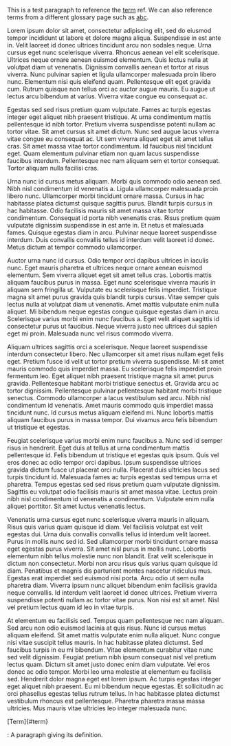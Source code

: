 This is a test paragraph to reference the [term](#term) ref. We can also reference terms from a different glossary page such as [abc](#abc).

Lorem ipsum dolor sit amet, consectetur adipiscing elit, sed do eiusmod tempor incididunt ut labore et dolore magna aliqua. Suspendisse in est ante in. Velit laoreet id donec ultrices tincidunt arcu non sodales neque. Urna cursus eget nunc scelerisque viverra. Rhoncus aenean vel elit scelerisque. Ultrices neque ornare aenean euismod elementum. Quis lectus nulla at volutpat diam ut venenatis. Dignissim convallis aenean et tortor at risus viverra. Nunc pulvinar sapien et ligula ullamcorper malesuada proin libero nunc. Elementum nisi quis eleifend quam. Pellentesque elit eget gravida cum. Rutrum quisque non tellus orci ac auctor augue mauris. Eu augue ut lectus arcu bibendum at varius. Viverra vitae congue eu consequat ac.

Egestas sed sed risus pretium quam vulputate. Fames ac turpis egestas integer eget aliquet nibh praesent tristique. At urna condimentum mattis pellentesque id nibh tortor. Pretium viverra suspendisse potenti nullam ac tortor vitae. Sit amet cursus sit amet dictum. Nunc sed augue lacus viverra vitae congue eu consequat ac. Ut sem viverra aliquet eget sit amet tellus cras. Sit amet massa vitae tortor condimentum. Id faucibus nisl tincidunt eget. Quam elementum pulvinar etiam non quam lacus suspendisse faucibus interdum. Pellentesque nec nam aliquam sem et tortor consequat. Tortor aliquam nulla facilisi cras.

Urna nunc id cursus metus aliquam. Morbi quis commodo odio aenean sed. Nibh nisl condimentum id venenatis a. Ligula ullamcorper malesuada proin libero nunc. Ullamcorper morbi tincidunt ornare massa. Cursus in hac habitasse platea dictumst quisque sagittis purus. Blandit turpis cursus in hac habitasse. Odio facilisis mauris sit amet massa vitae tortor condimentum. Consequat id porta nibh venenatis cras. Risus pretium quam vulputate dignissim suspendisse in est ante in. Et netus et malesuada fames. Quisque egestas diam in arcu. Pulvinar neque laoreet suspendisse interdum. Duis convallis convallis tellus id interdum velit laoreet id donec. Metus dictum at tempor commodo ullamcorper.

Auctor urna nunc id cursus. Odio tempor orci dapibus ultrices in iaculis nunc. Eget mauris pharetra et ultrices neque ornare aenean euismod elementum. Sem viverra aliquet eget sit amet tellus cras. Lobortis mattis aliquam faucibus purus in massa. Eget nunc scelerisque viverra mauris in aliquam sem fringilla ut. Vulputate eu scelerisque felis imperdiet. Tristique magna sit amet purus gravida quis blandit turpis cursus. Vitae semper quis lectus nulla at volutpat diam ut venenatis. Amet mattis vulputate enim nulla aliquet. Mi bibendum neque egestas congue quisque egestas diam in arcu. Scelerisque varius morbi enim nunc faucibus a. Eget velit aliquet sagittis id consectetur purus ut faucibus. Neque viverra justo nec ultrices dui sapien eget mi proin. Malesuada nunc vel risus commodo viverra.

Aliquam ultrices sagittis orci a scelerisque. Neque laoreet suspendisse interdum consectetur libero. Nec ullamcorper sit amet risus nullam eget felis eget. Pretium fusce id velit ut tortor pretium viverra suspendisse. Mi sit amet mauris commodo quis imperdiet massa. Eu scelerisque felis imperdiet proin fermentum leo. Eget aliquet nibh praesent tristique magna sit amet purus gravida. Pellentesque habitant morbi tristique senectus et. Gravida arcu ac tortor dignissim. Pellentesque pulvinar pellentesque habitant morbi tristique senectus. Commodo ullamcorper a lacus vestibulum sed arcu. Nibh nisl condimentum id venenatis. Amet mauris commodo quis imperdiet massa tincidunt nunc. Id cursus metus aliquam eleifend mi. Nunc lobortis mattis aliquam faucibus purus in massa tempor. Dui vivamus arcu felis bibendum ut tristique et egestas.

Feugiat scelerisque varius morbi enim nunc faucibus a. Nunc sed id semper risus in hendrerit. Eget duis at tellus at urna condimentum mattis pellentesque id. Felis bibendum ut tristique et egestas quis ipsum. Quis vel eros donec ac odio tempor orci dapibus. Ipsum suspendisse ultrices gravida dictum fusce ut placerat orci nulla. Placerat duis ultricies lacus sed turpis tincidunt id. Malesuada fames ac turpis egestas sed tempus urna et pharetra. Tempus egestas sed sed risus pretium quam vulputate dignissim. Sagittis eu volutpat odio facilisis mauris sit amet massa vitae. Lectus proin nibh nisl condimentum id venenatis a condimentum. Vulputate enim nulla aliquet porttitor. Sit amet luctus venenatis lectus.

Venenatis urna cursus eget nunc scelerisque viverra mauris in aliquam. Risus quis varius quam quisque id diam. Vel facilisis volutpat est velit egestas dui. Urna duis convallis convallis tellus id interdum velit laoreet. Purus in mollis nunc sed id. Sed ullamcorper morbi tincidunt ornare massa eget egestas purus viverra. Sit amet nisl purus in mollis nunc. Lobortis elementum nibh tellus molestie nunc non blandit. Erat velit scelerisque in dictum non consectetur. Morbi non arcu risus quis varius quam quisque id diam. Penatibus et magnis dis parturient montes nascetur ridiculus mus. Egestas erat imperdiet sed euismod nisi porta. Arcu odio ut sem nulla pharetra diam. Viverra ipsum nunc aliquet bibendum enim facilisis gravida neque convallis. Id interdum velit laoreet id donec ultrices. Pretium viverra suspendisse potenti nullam ac tortor vitae purus. Non nisi est sit amet. Nisl vel pretium lectus quam id leo in vitae turpis.

At elementum eu facilisis sed. Tempus quam pellentesque nec nam aliquam. Sed arcu non odio euismod lacinia at quis risus. Nunc id cursus metus aliquam eleifend. Sit amet mattis vulputate enim nulla aliquet. Nunc congue nisi vitae suscipit tellus mauris. In hac habitasse platea dictumst. Sed faucibus turpis in eu mi bibendum. Vitae elementum curabitur vitae nunc sed velit dignissim. Feugiat pretium nibh ipsum consequat nisl vel pretium lectus quam. Dictum sit amet justo donec enim diam vulputate. Vel eros donec ac odio tempor. Morbi leo urna molestie at elementum eu facilisis sed. Hendrerit dolor magna eget est lorem ipsum. Ac turpis egestas integer eget aliquet nibh praesent. Eu mi bibendum neque egestas. Et sollicitudin ac orci phasellus egestas tellus rutrum tellus. In hac habitasse platea dictumst vestibulum rhoncus est pellentesque. Pharetra pharetra massa massa ultricies. Mus mauris vitae ultricies leo integer malesuada nunc.



[Term]{#term}

:    A paragraph giving its definition.
